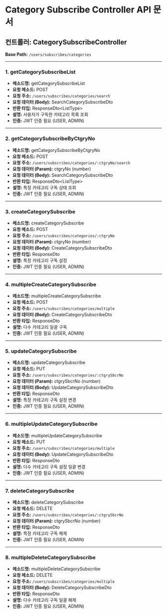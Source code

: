 # Category Subscribe Controller API 문서

## 컨트롤러: CategorySubscribeController

**Base Path:** `/users/subscribes/categories`

---

### 1. getCategorySubscribeList

- **메소드명:** getCategorySubscribeList
- **요청 메소드:** POST
- **요청 주소:** `/users/subscribes/categories/search`
- **요청 데이터 (Body):** SearchCategorySubscribeDto
- **반환 타입:** ResponseDto<ListType<SelectCtgrySbcrMpngListItemType>>
- **설명:** 사용자가 구독한 카테고리 목록 조회
- **인증:** JWT 인증 필요 (USER, ADMIN)

---

### 2. getCategorySubscribeByCtgryNo

- **메소드명:** getCategorySubscribeByCtgryNo
- **요청 메소드:** POST
- **요청 주소:** `/users/subscribes/categories/:ctgryNo/search`
- **요청 데이터 (Param):** ctgryNo (number)
- **요청 데이터 (Body):** SearchCategorySubscribeDto
- **반환 타입:** ResponseDto<ListType<SelectCtgrySbcrMpngListItemType>>
- **설명:** 특정 카테고리 구독 상태 조회
- **인증:** JWT 인증 필요 (USER, ADMIN)

---

### 3. createCategorySubscribe

- **메소드명:** createCategorySubscribe
- **요청 메소드:** POST
- **요청 주소:** `/users/subscribes/categories/:ctgryNo`
- **요청 데이터 (Param):** ctgryNo (number)
- **요청 데이터 (Body):** CreateCategorySubscribeDto
- **반환 타입:** ResponseDto<SelectCtgrySbcrMpngType>
- **설명:** 특정 카테고리 구독 설정
- **인증:** JWT 인증 필요 (USER, ADMIN)

---

### 4. multipleCreateCategorySubscribe

- **메소드명:** multipleCreateCategorySubscribe
- **요청 메소드:** POST
- **요청 주소:** `/users/subscribes/categories/multiple`
- **요청 데이터 (Body):** CreateCategorySubscribeDto
- **반환 타입:** ResponseDto<MultipleResultType>
- **설명:** 다수 카테고리 일괄 구독
- **인증:** JWT 인증 필요 (USER, ADMIN)

---

### 5. updateCategorySubscribe

- **메소드명:** updateCategorySubscribe
- **요청 메소드:** PUT
- **요청 주소:** `/users/subscribes/categories/:ctgrySbcrNo`
- **요청 데이터 (Param):** ctgrySbcrNo (number)
- **요청 데이터 (Body):** UpdateCategorySubscribeDto
- **반환 타입:** ResponseDto<SelectCtgrySbcrMpngType>
- **설명:** 특정 카테고리 구독 설정 변경
- **인증:** JWT 인증 필요 (USER, ADMIN)

---

### 6. multipleUpdateCategorySubscribe

- **메소드명:** multipleUpdateCategorySubscribe
- **요청 메소드:** PUT
- **요청 주소:** `/users/subscribes/categories/multiple`
- **요청 데이터 (Body):** UpdateCategorySubscribeDto
- **반환 타입:** ResponseDto<MultipleResultType>
- **설명:** 다수 카테고리 구독 설정 일괄 변경
- **인증:** JWT 인증 필요 (USER, ADMIN)

---

### 7. deleteCategorySubscribe

- **메소드명:** deleteCategorySubscribe
- **요청 메소드:** DELETE
- **요청 주소:** `/users/subscribes/categories/:ctgrySbcrNo`
- **요청 데이터 (Param):** ctgrySbcrNo (number)
- **반환 타입:** ResponseDto<boolean>
- **설명:** 특정 카테고리 구독 해제
- **인증:** JWT 인증 필요 (USER, ADMIN)

---

### 8. multipleDeleteCategorySubscribe

- **메소드명:** multipleDeleteCategorySubscribe
- **요청 메소드:** DELETE
- **요청 주소:** `/users/subscribes/categories/multiple`
- **요청 데이터 (Body):** DeleteCategorySubscribeDto
- **반환 타입:** ResponseDto<MultipleResultType>
- **설명:** 다수 카테고리 구독 일괄 해제
- **인증:** JWT 인증 필요 (USER, ADMIN)
